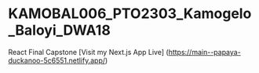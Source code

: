 # KAMOBAL006_PTO2303_Kamogelo_Baloyi_DWA18
React Final Capstone
[Visit my Next.js App Live] (https://main--papaya-duckanoo-5c6551.netlify.app/)
